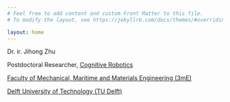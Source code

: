 ```yaml
---
# Feel free to add content and custom Front Matter to this file.
# To modify the layout, see https://jekyllrb.com/docs/themes/#overriding-theme-defaults

layout: home
---
```

Dr. ir. Jihong Zhu

Postdoctoral Researcher, [Cognitive Robotics](https://www.tudelft.nl/en/3me/about/departments/cognitive-robotics-cor/)

[Faculty of Mechanical, Maritime and Materials Engineering (3mE)](https://www.tudelft.nl/en/3me/)

[Delft University of Technology (TU Delft)](https://www.tudelft.nl/en)
